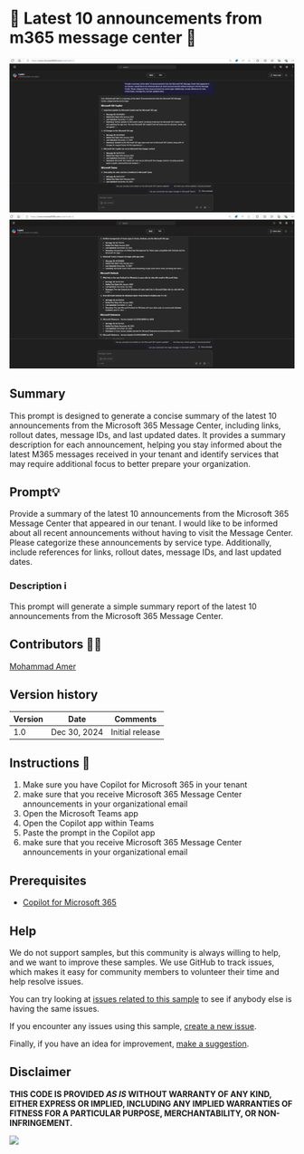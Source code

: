 # 🚀 Latest 10 announcements from m365 message center 📅

![Latest 10 announcements from m365 message center](./assets/demo01.png)
![Latest 10 announcements from m365 message center](./assets/demo02.png)

## Summary
This prompt is designed to generate a concise summary of the latest 10 announcements from the Microsoft 365 Message Center, including links, rollout dates, message IDs, and last updated dates. It provides a summary description for each announcement, helping you stay informed about the latest M365 messages received in your tenant and identify services that may require additional focus to better prepare your organization.

## Prompt💡

Provide a summary of the latest 10 announcements from the Microsoft 365 Message Center that appeared in our tenant. I would like to be informed about all recent announcements without having to visit the Message Center. Please categorize these announcements by service type. Additionally, include references for links, rollout dates, message IDs, and last updated dates.

### Description ℹ️
This prompt will generate a simple summary report of the latest 10 announcements from the Microsoft 365 Message Center.


## Contributors 👨‍💻

[Mohammad Amer](https://github.com/mohammadamer)

## Version history

Version|Date|Comments
-------|----|--------
1.0|Dec 30, 2024|Initial release

## Instructions 📝

1. Make sure you have Copilot for Microsoft 365 in your tenant
2. make sure that you receive Microsoft 365 Message Center announcements in your organizational email
3. Open the Microsoft Teams app
4. Open the Copilot app within Teams
5. Paste the prompt in the Copilot app
6. make sure that you receive Microsoft 365 Message Center announcements in your organizational email


## Prerequisites

* [Copilot for Microsoft 365](https://developer.microsoft.com/microsoft-365/dev-program)

## Help

We do not support samples, but this community is always willing to help, and we want to improve these samples. We use GitHub to track issues, which makes it easy for  community members to volunteer their time and help resolve issues.

You can try looking at [issues related to this sample](https://github.com/pnp/copilot-prompts/issues?q=label%3A%22sample%3A%20YOUR-SAMPLE-NAME%22) to see if anybody else is having the same issues.

If you encounter any issues using this sample, [create a new issue](https://github.com/pnp/copilot-prompts/issues/new).

Finally, if you have an idea for improvement, [make a suggestion](https://github.com/pnp/copilot-prompts/issues/new).

## Disclaimer

**THIS CODE IS PROVIDED *AS IS* WITHOUT WARRANTY OF ANY KIND, EITHER EXPRESS OR IMPLIED, INCLUDING ANY IMPLIED WARRANTIES OF FITNESS FOR A PARTICULAR PURPOSE, MERCHANTABILITY, OR NON-INFRINGEMENT.**

![](https://m365-visitor-stats.azurewebsites.net/SamplesGallery/copilotprompts-m365-latest-10-announcements-from-m365-message-center)
